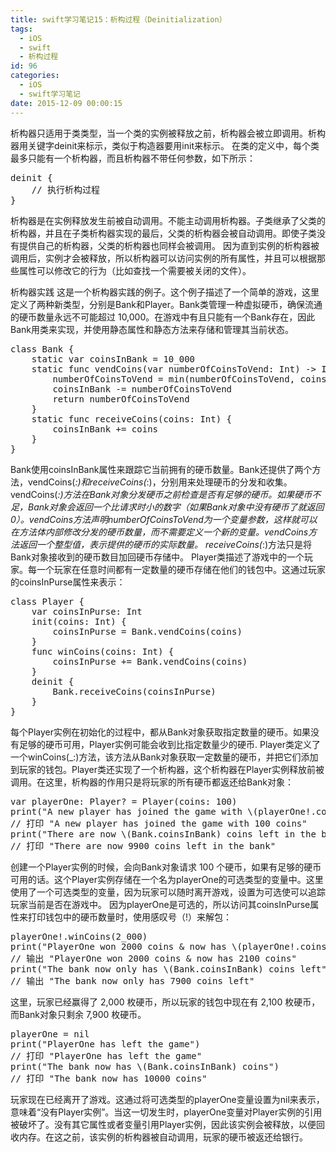 ```yaml
---
title: swift学习笔记15：析构过程（Deinitialization）
tags:
  - iOS
  - swift
  - 析构过程
id: 96
categories:
  - iOS
  - swift学习笔记
date: 2015-12-09 00:00:15
---
```


析构器只适用于类类型，当一个类的实例被释放之前，析构器会被立即调用。析构器用关键字deinit来标示，类似于构造器要用init来标示。
在类的定义中，每个类最多只能有一个析构器，而且析构器不带任何参数，如下所示：
<pre>
deinit {
    // 执行析构过程
}
</pre>
析构器是在实例释放发生前被自动调用。不能主动调用析构器。子类继承了父类的析构器，并且在子类析构器实现的最后，父类的析构器会被自动调用。即使子类没有提供自己的析构器，父类的析构器也同样会被调用。
因为直到实例的析构器被调用后，实例才会被释放，所以析构器可以访问实例的所有属性，并且可以根据那些属性可以修改它的行为（比如查找一个需要被关闭的文件）。

析构器实践
这是一个析构器实践的例子。这个例子描述了一个简单的游戏，这里定义了两种新类型，分别是Bank和Player。Bank类管理一种虚拟硬币，确保流通的硬币数量永远不可能超过 10,000。在游戏中有且只能有一个Bank存在，因此Bank用类来实现，并使用静态属性和静态方法来存储和管理其当前状态。
<pre>
class Bank {
    static var coinsInBank = 10_000
    static func vendCoins(var numberOfCoinsToVend: Int) -> Int {
        numberOfCoinsToVend = min(numberOfCoinsToVend, coinsInBank)
        coinsInBank -= numberOfCoinsToVend
        return numberOfCoinsToVend
    }
    static func receiveCoins(coins: Int) {
        coinsInBank += coins
    }
}
</pre>
Bank使用coinsInBank属性来跟踪它当前拥有的硬币数量。Bank还提供了两个方法，vendCoins(_:)和receiveCoins(_:)，分别用来处理硬币的分发和收集。
vendCoins(_:)方法在Bank对象分发硬币之前检查是否有足够的硬币。如果硬币不足，Bank对象会返回一个比请求时小的数字（如果Bank对象中没有硬币了就返回0）。vendCoins方法声明numberOfCoinsToVend为一个变量参数，这样就可以在方法体内部修改分发的硬币数量，而不需要定义一个新的变量。vendCoins方法返回一个整型值，表示提供的硬币的实际数量。
receiveCoins(_:)方法只是将Bank对象接收到的硬币数目加回硬币存储中。
Player类描述了游戏中的一个玩家。每一个玩家在任意时间都有一定数量的硬币存储在他们的钱包中。这通过玩家的coinsInPurse属性来表示：
<pre>
class Player {
    var coinsInPurse: Int
    init(coins: Int) {
        coinsInPurse = Bank.vendCoins(coins)
    }
    func winCoins(coins: Int) {
        coinsInPurse += Bank.vendCoins(coins)
    }
    deinit {
        Bank.receiveCoins(coinsInPurse)
    }
}
</pre>
每个Player实例在初始化的过程中，都从Bank对象获取指定数量的硬币。如果没有足够的硬币可用，Player实例可能会收到比指定数量少的硬币.
Player类定义了一个winCoins(_:)方法，该方法从Bank对象获取一定数量的硬币，并把它们添加到玩家的钱包。Player类还实现了一个析构器，这个析构器在Player实例释放前被调用。在这里，析构器的作用只是将玩家的所有硬币都返还给Bank对象：
<pre>
var playerOne: Player? = Player(coins: 100)
print("A new player has joined the game with \(playerOne!.coinsInPurse) coins")
// 打印 "A new player has joined the game with 100 coins"
print("There are now \(Bank.coinsInBank) coins left in the bank")
// 打印 "There are now 9900 coins left in the bank"
</pre>
创建一个Player实例的时候，会向Bank对象请求 100 个硬币，如果有足够的硬币可用的话。这个Player实例存储在一个名为playerOne的可选类型的变量中。这里使用了一个可选类型的变量，因为玩家可以随时离开游戏，设置为可选使可以追踪玩家当前是否在游戏中。
因为playerOne是可选的，所以访问其coinsInPurse属性来打印钱包中的硬币数量时，使用感叹号（!）来解包：
<pre>
playerOne!.winCoins(2_000)
print("PlayerOne won 2000 coins & now has \(playerOne!.coinsInPurse) coins")
// 输出 "PlayerOne won 2000 coins & now has 2100 coins"
print("The bank now only has \(Bank.coinsInBank) coins left")
// 输出 "The bank now only has 7900 coins left"
</pre>
这里，玩家已经赢得了 2,000 枚硬币，所以玩家的钱包中现在有 2,100 枚硬币，而Bank对象只剩余 7,900 枚硬币。
<pre>
playerOne = nil
print("PlayerOne has left the game")
// 打印 "PlayerOne has left the game"
print("The bank now has \(Bank.coinsInBank) coins")
// 打印 "The bank now has 10000 coins"
</pre>
玩家现在已经离开了游戏。这通过将可选类型的playerOne变量设置为nil来表示，意味着“没有Player实例”。当这一切发生时，playerOne变量对Player实例的引用被破坏了。没有其它属性或者变量引用Player实例，因此该实例会被释放，以便回收内存。在这之前，该实例的析构器被自动调用，玩家的硬币被返还给银行。